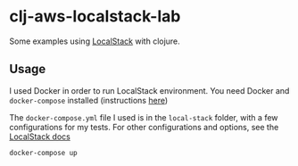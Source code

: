 # clj-aws-localstack-lab

Some examples using [LocalStack](https://github.com/localstack/localstack) with clojure.

## Usage

I used Docker in order to run LocalStack environment. You need Docker and `docker-compose` installed (instructions [here](https://github.com/localstack/localstack#running-in-docker)) 

The `docker-compose.yml` file I used is in the `local-stack` folder, with a few configurations for my tests. For other configurations and options, see the [LocalStack docs](https://github.com/localstack/localstack#running-in-docker)

```
docker-compose up
```
